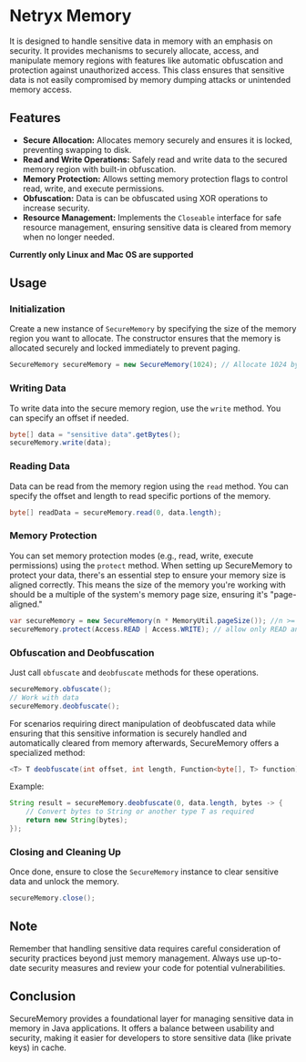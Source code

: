 # Netryx Memory

It is designed to handle sensitive data in memory with an emphasis on security. It provides mechanisms to securely allocate, access, and manipulate memory regions with features like automatic obfuscation and protection against unauthorized access. This class ensures that sensitive data is not easily compromised by memory dumping attacks or unintended memory access.

## Features
- **Secure Allocation:** Allocates memory securely and ensures it is locked, preventing swapping to disk.
- **Read and Write Operations:** Safely read and write data to the secured memory region with built-in obfuscation.
- **Memory Protection:** Allows setting memory protection flags to control read, write, and execute permissions.
- **Obfuscation:** Data is can be obfuscated using XOR operations to increase security.
- **Resource Management:** Implements the `Closeable` interface for safe resource management, ensuring sensitive data is cleared from memory when no longer needed.

**Currently only Linux and Mac OS are supported**

## Usage

### Initialization
Create a new instance of `SecureMemory` by specifying the size of the memory region you want to allocate. The constructor ensures that the memory is allocated securely and locked immediately to prevent paging.

```java
SecureMemory secureMemory = new SecureMemory(1024); // Allocate 1024 bytes
```

### Writing Data
To write data into the secure memory region, use the `write` method. You can specify an offset if needed.

```java
byte[] data = "sensitive data".getBytes();
secureMemory.write(data);
```

### Reading Data
Data can be read from the memory region using the `read` method. You can specify the offset and length to read specific portions of the memory.

```java
byte[] readData = secureMemory.read(0, data.length);
```

### Memory Protection
You can set memory protection modes (e.g., read, write, execute permissions) using the `protect` method.
When setting up SecureMemory to protect your data, there's an essential step to ensure your memory size is aligned correctly. This means the size of the memory you're working with should be a multiple of the system's memory page size, ensuring it's "page-aligned."

```java
var secureMemory = new SecureMemory(n * MemoryUtil.pageSize()); //n >= 1
secureMemory.protect(Access.READ | Access.WRITE); // allow only READ and WRITE operations
```

### Obfuscation and Deobfuscation
Just call `obfuscate` and `deobfuscate` methods for these operations.

```java
secureMemory.obfuscate();
// Work with data
secureMemory.deobfuscate();
```

For scenarios requiring direct manipulation of deobfuscated data while ensuring that this sensitive information is securely handled and automatically cleared from memory afterwards, SecureMemory offers a specialized method:
```java
<T> T deobfuscate(int offset, int length, Function<byte[], T> function)
```

Example:
```java
String result = secureMemory.deobfuscate(0, data.length, bytes -> {
    // Convert bytes to String or another type T as required
    return new String(bytes);
});
```

### Closing and Cleaning Up
Once done, ensure to close the `SecureMemory` instance to clear sensitive data and unlock the memory.

```java
secureMemory.close();
```

## Note
Remember that handling sensitive data requires careful consideration of security practices beyond just memory management. Always use up-to-date security measures and review your code for potential vulnerabilities.

## Conclusion
SecureMemory provides a foundational layer for managing sensitive data in memory in Java applications. It offers a balance between usability and security, making it easier for developers to store sensitive data (like private keys) in cache.